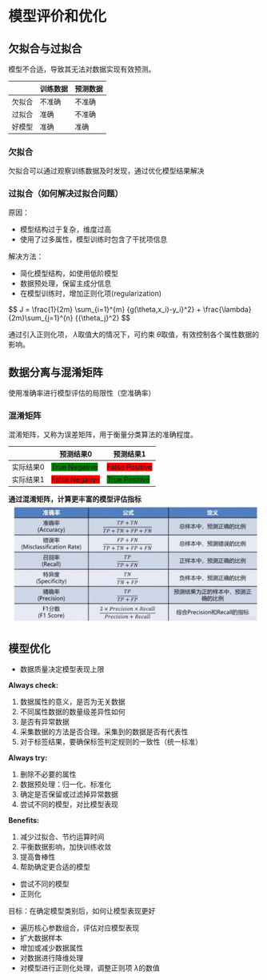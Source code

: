 # 模型评价和优化

## 欠拟合与过拟合

模型不合适，导致其无法对数据实现有效预测。

|   |训练数据|预测数据|
|---|---|---|
|欠拟合|不准确|不准确|
|过拟合|准确|不准确|
|好模型|准确|准确|

### 欠拟合

欠拟合可以通过观察训练数据及时发现，通过优化模型结果解决

### 过拟合（如何解决过拟合问题）
原因：
- 模型结构过于复杂，维度过高
- 使用了过多属性，模型训练时包含了干扰项信息

解决方法：
- 简化模型结构，如使用低阶模型
- 数据预处理，保留主成分信息
- 在模型训练时，增加正则化项(regularization)

$$
J = \frac{1}{2m} \sum_{i=1}^{m} {g(\theta,x_i)-y_i}^2} + \frac{\lambda}{2m}\sum_{j=1}^{n} {{\theta_j}^2}
$$

通过引入正则化项， $\lambda$取值大的情况下，可约束 $\theta$取值，有效控制各个属性数据的影响。

## 数据分离与混淆矩阵

使用准确率进行模型评估的局限性（空准确率）

### 混淆矩阵

混淆矩阵，又称为误差矩阵，用于衡量分类算法的准确程度。

||预测结果0|预测结果1|
|---|---|---|
|实际结果0|<span style="background-color: green;">True Negative|<span style="background-color: red;">False Positive|
|实际结果1|<span style="background-color: red;">False Negative|<span style="background-color: green;">True Positive|

**通过混淆矩阵，计算更丰富的模型评估指标**
![评估指标](https://github.com/PuMpkin-945/my_image/blob/fe527c355baeb2e577906b44b6d6d9470c3e0296/Confusion%20Matrix%20Related%20Formula.png)

## 模型优化

- 数据质量决定模型表现上限

**Always check:**
1. 数据属性的意义，是否为无关数据
2. 不同属性数据的数量级差异性如何
3. 是否有异常数据
4. 采集数据的方法是否合理。采集到的数据是否有代表性
5. 对于标签结果，要确保标签判定规则的一致性（统一标准）

**Always try:**
1. 删除不必要的属性
2. 数据预处理：归一化、标准化
3. 确定是否保留或过滤掉异常数据
4. 尝试不同的模型，对比模型表现

**Benefits:**
1. 减少过拟合、节约运算时间
2. 平衡数据影响，加快训练收敛
3. 提高鲁棒性
4. 帮助确定更合适的模型

- 尝试不同的模型
- 正则化

目标：在确定模型类别后，如何让模型表现更好
* 遍历核心参数组合，评估对应模型表现
* 扩大数据样本
* 增加或减少数据属性
* 对数据进行降维处理
* 对模型进行正则化处理，调整正则项 $\lambda$的数值